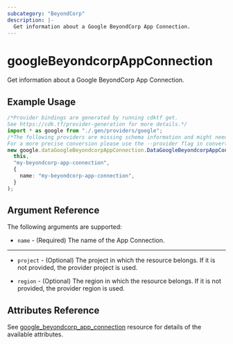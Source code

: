 ```yaml
---
subcategory: "BeyondCorp"
description: |-
  Get information about a Google BeyondCorp App Connection.
---
```


# googleBeyondcorpAppConnection

Get information about a Google BeyondCorp App Connection.

## Example Usage

```typescript
/*Provider bindings are generated by running cdktf get.
See https://cdk.tf/provider-generation for more details.*/
import * as google from "./.gen/providers/google";
/*The following providers are missing schema information and might need manual adjustments to synthesize correctly: google.
For a more precise conversion please use the --provider flag in convert.*/
new google.dataGoogleBeyondcorpAppConnection.DataGoogleBeyondcorpAppConnection(
  this,
  "my-beyondcorp-app-connection",
  {
    name: "my-beyondcorp-app-connection",
  }
);

```

## Argument Reference

The following arguments are supported:

* `name` - (Required) The name of the App Connection.

***

*   `project` - (Optional) The project in which the resource belongs. If it
    is not provided, the provider project is used.

*   `region` - (Optional) The region in which the resource belongs. If it
    is not provided, the provider region is used.

## Attributes Reference

See [google\_beyondcorp\_app\_connection](https://registry.terraform.io/providers/hashicorp/google/latest/docs/resources/beyondcorp_app_connection) resource for details of the available attributes.
